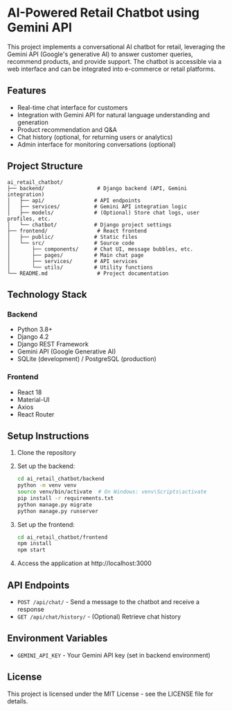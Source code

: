 # AI-Powered Retail Chatbot using Gemini API

This project implements a conversational AI chatbot for retail, leveraging the Gemini API (Google's generative AI) to answer customer queries, recommend products, and provide support. The chatbot is accessible via a web interface and can be integrated into e-commerce or retail platforms.

## Features
- Real-time chat interface for customers
- Integration with Gemini API for natural language understanding and generation
- Product recommendation and Q&A
- Chat history (optional, for returning users or analytics)
- Admin interface for monitoring conversations (optional)

## Project Structure

```
ai_retail_chatbot/
├── backend/                 # Django backend (API, Gemini integration)
│   ├── api/                # API endpoints
│   ├── services/           # Gemini API integration logic
│   ├── models/             # (Optional) Store chat logs, user profiles, etc.
│   └── chatbot/            # Django project settings
├── frontend/                # React frontend
│   ├── public/             # Static files
│   └── src/                # Source code
│       ├── components/     # Chat UI, message bubbles, etc.
│       ├── pages/          # Main chat page
│       ├── services/       # API services
│       └── utils/          # Utility functions
└── README.md                # Project documentation
```

## Technology Stack

### Backend
- Python 3.8+
- Django 4.2
- Django REST Framework
- Gemini API (Google Generative AI)
- SQLite (development) / PostgreSQL (production)

### Frontend
- React 18
- Material-UI
- Axios
- React Router

## Setup Instructions

1. Clone the repository
2. Set up the backend:
   ```bash
   cd ai_retail_chatbot/backend
   python -m venv venv
   source venv/bin/activate  # On Windows: venv\Scripts\activate
   pip install -r requirements.txt
   python manage.py migrate
   python manage.py runserver
   ```

3. Set up the frontend:
   ```bash
   cd ai_retail_chatbot/frontend
   npm install
   npm start
   ```

4. Access the application at http://localhost:3000

## API Endpoints
- `POST /api/chat/` - Send a message to the chatbot and receive a response
- `GET /api/chat/history/` - (Optional) Retrieve chat history

## Environment Variables
- `GEMINI_API_KEY` - Your Gemini API key (set in backend environment)

## License

This project is licensed under the MIT License - see the LICENSE file for details. 
